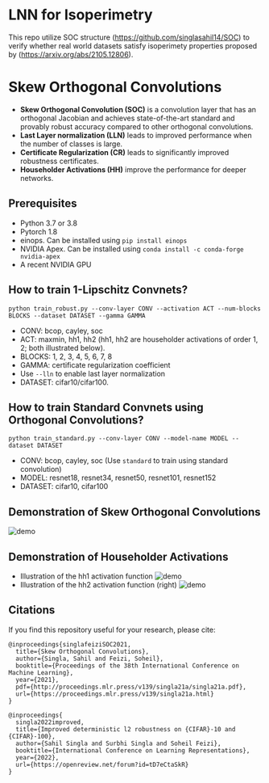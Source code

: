 # LNN for Isoperimetry

This repo utilize SOC structure (https://github.com/singlasahil14/SOC) to verify whether real world datasets satisfy isoperimety properties proposed by (https://arxiv.org/abs/2105.12806).


# Skew Orthogonal Convolutions

+ **Skew Orthogonal Convolution (SOC)** is a convolution layer that has an orthogonal Jacobian and achieves state-of-the-art standard and provably robust accuracy compared to other orthogonal convolutions. 
+ **Last Layer normalization (LLN)** leads to improved performance when the number of classes is large.
+ **Certificate Regularization (CR)** leads to significantly improved robustness certificates.
+ **Householder Activations (HH)** improve the performance for deeper networks.

## Prerequisites

+ Python 3.7 or 3.8
+ Pytorch 1.8 
+ einops. Can be installed using ```pip install einops```
+ NVIDIA Apex. Can be installed using ```conda install -c conda-forge nvidia-apex```
+ A recent NVIDIA GPU

## How to train 1-Lipschitz Convnets?

```python train_robust.py --conv-layer CONV --activation ACT --num-blocks BLOCKS --dataset DATASET --gamma GAMMA```
+ CONV: bcop, cayley, soc
+ ACT: maxmin, hh1, hh2 (hh1, hh2 are householder activations of order 1, 2; both illustrated below).
+ BLOCKS: 1, 2, 3, 4, 5, 6, 7, 8
+ GAMMA: certificate regularization coefficient
+ Use ```--lln``` to enable last layer normalization
+ DATASET: cifar10/cifar100.

## How to train Standard Convnets using Orthogonal Convolutions?
```python train_standard.py --conv-layer CONV --model-name MODEL --dataset DATASET```
+ CONV: bcop, cayley, soc (Use ```standard``` to train using standard convolution)
+ MODEL: resnet18, resnet34, resnet50, resnet101, resnet152
+ DATASET: cifar10, cifar100

## Demonstration of Skew Orthogonal Convolutions

![demo](./figures/SOC_demo.png)

## Demonstration of Householder Activations
+ Illustration of the hh1 activation function
![demo](./figures/hh1_demo.png)
+ Illustration of the hh2 activation function (right)
![demo](./figures/hh2_demo.png)


## Citations
If you find this repository useful for your research, please cite:

```
@inproceedings{singlafeiziSOC2021,
  title={Skew Orthogonal Convolutions},
  author={Singla, Sahil and Feizi, Soheil},
  booktitle={Proceedings of the 38th International Conference on Machine Learning},
  year={2021},
  pdf={http://proceedings.mlr.press/v139/singla21a/singla21a.pdf},
  url={https://proceedings.mlr.press/v139/singla21a.html}
}

@inproceedings{
  singla2022improved,
  title={Improved deterministic l2 robustness on {CIFAR}-10 and {CIFAR}-100},
  author={Sahil Singla and Surbhi Singla and Soheil Feizi},
  booktitle={International Conference on Learning Representations},
  year={2022},
  url={https://openreview.net/forum?id=tD7eCtaSkR}
}
```
